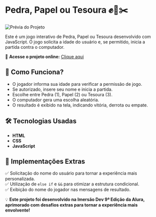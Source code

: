 # Pedra, Papel ou Tesoura ✊📄✂️  

![Prévia do Projeto](Images/pedra_papel_tesoura_github.png)

Este é um jogo interativo de Pedra, Papel ou Tesoura desenvolvido com JavaScript. O jogo solicita a idade do usuário e, se permitido, inicia a partida contra o computador.  

🚀 **Acesse o projeto online:** [Clique aqui](https://gabrielcotrimmiron.github.io/pedra-papel-tesoura/)

## 📌 Como Funciona?  
- O jogador informa sua idade para verificar a permissão de jogo.  
- Se autorizado, insere seu nome e inicia a partida.  
- Escolhe entre Pedra (1), Papel (2) ou Tesoura (3).  
- O computador gera uma escolha aleatória.  
- O resultado é exibido na tela, indicando vitória, derrota ou empate.  

## 🛠 Tecnologias Usadas  
- **HTML**  
- **CSS**  
- **JavaScript**  

## 🎯 Implementações Extras  
✅ Solicitação do nome do usuário para tornar a experiência mais personalizada.  
✅ Utilização de `else if` e `&&` para otimizar a estrutura condicional.  
✅ Exibição do nome do jogador nas mensagens de resultado.  

💡 **Este projeto foi desenvolvido na Imersão Dev 9ª Edição da Alura, aprimorado com desafios extras para tornar a experiência mais envolvente!**  
